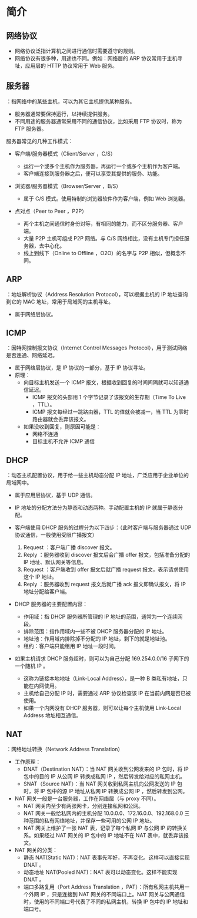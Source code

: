 # 简介

## 网络协议

- 网络协议泛指计算机之间进行通信时需要遵守的规则。
- 网络协议有很多种，用途也不同。例如：网络层的 ARP 协议常用于主机寻址，应用层的 HTTP 协议常用于 Web 服务。

## 服务器

：指网络中的某些主机，可以为其它主机提供某种服务。
- 服务器通常要保持运行，以持续提供服务。
- 不同用途的服务器通常采用不同的通信协议，比如采用 FTP 协议时，称为 FTP 服务器。

服务器常见的几种工作模式：
- 客户端/服务器模式（Client/Server ，C/S）
  - 运行一个或多个主机作为服务器，再运行一个或多个主机作为客户端。
  - 客户端连接到服务器之后，便可以享受其提供的服务、功能。

- 浏览器/服务器模式（Browser/Server ，B/S）
  - 属于 C/S 模式。使用特制的浏览器软件作为客户端，例如 Web 浏览器。

- 点对点（Peer to Peer ，P2P）
  - 两个主机之间通信时身份对等，有相同的能力，而不区分服务器、客户端。
  - 大量 P2P 主机可组成 P2P 网络。与 C/S 网络相比，没有主机专门担任服务器，去中心化。
  - 线上到线下（Online to Offline ，O2O）的名字与 P2P 相似，但概念不同。

## ARP

：地址解析协议（Address Resolution Protocol），可以根据主机的 IP 地址查询到它的 MAC 地址，常用于局域网的主机寻址。
- 属于网络层协议。

## ICMP

：因特网控制报文协议（Internet Control Messages Protocol），用于测试网络是否连通、网络延迟。
- 属于网络层协议，是 IP 协议的一部分，基于 IP 协议寻址。
- 原理：
  - 向目标主机发送一个 ICMP 报文，根据收到回复的时间间隔就可以知道通信延迟。
    - ICMP 报文的头部用 1 个字节记录了该报文的生存期（Time To Live ，TTL）。
    - ICMP 报文每经过一跳路由器，TTL 的值就会被减一，当 TTL 为零时路由器就会丢弃该报文。
  - 如果没收到回复，则原因可能是：
    - 网络不连通
    - 目标主机不允许 ICMP 通信

## DHCP

：动态主机配置协议，用于给一些主机动态分配 IP 地址，广泛应用于企业单位的局域网中。
- 属于应用层协议，基于 UDP 通信。
- IP 地址的分配方法分为静态和动态两种。手动配置主机的 IP 就属于静态分配。
- 客户端使用 DHCP 服务的过程分为以下四步：（此时客户端与服务器通过 UDP 协议通信，一般使用受限广播报文）
  1. Request ：客户端广播 discover 报文。
  2. Reply ：服务器收到 discover 报文后会广播 offer 报文，包括准备分配的 IP 地址、默认网关等信息。
  3. Request ：客户端收到 offer 报文后就广播 request 报文，表示请求使用这个 IP 地址。
  4. Reply ：服务器收到 request 报文后就广播 ack 报文即确认报文，将 IP 地址分配给客户端。
- DHCP 服务器的主要配置内容：
  - 作用域：指 DHCP 服务器所管理的 IP 地址的范围，通常为一个连续网段。
  - 排除范围：指作用域内一些不被 DHCP 服务器分配的 IP 地址。
  - 地址池：作用域内排除掉不分配的 IP 地址，剩下的就是地址池。
  - 租约：客户端只能租用 IP 地址一段时间。

- 如果主机请求 DHCP 服务超时，则可以为自己分配 169.254.0.0/16 子网下的一个随机 IP 。
  - 这称为链接本地地址（Link-Local Address），是一种 B 类私有地址，只能在内网使用。
  - 主机给自己分配 IP 时，需要通过 ARP 协议检查该 IP 在当前内网是否已被使用。
  - 如果一个内网没有 DHCP 服务器，则可以让每个主机使用 Link-Local Address 地址相互通信。

## NAT

：网络地址转换（Network Address Translation）
- 工作原理：
  - DNAT（Destination NAT）：当 NAT 网关收到公网发来的 IP 包时，将 IP 包中的目的 IP 从公网 IP 转换成私网 IP ，然后转发给对应的私网主机。
  - SNAT（Source NAT）：当 NAT 网关收到私网主机向公网发送的 IP 包时，将 IP 包中的源 IP 地址从私网 IP 转换成公网 IP ，然后转发到公网。
- NAT 网关一般是一台服务器，工作在网络层（与 proxy 不同）。
  - NAT 网关内至少有两张网卡，分别连接私网和公网。
  - NAT 网关一般给私网内的主机分配 10.0.0.0、172.16.0.0、192.168.0.0 三种范围的私有网络地址，并保存一些可用的公网 IP 地址。
  - NAT 网关上维护了一张 NAT 表，记录了每个私网 IP 与公网 IP 的转换关系。如果经过 NAT 网关的 IP 包中的 IP 地址不在 NAT 表中，就丢弃该报文。
- NAT 网关的分类：
  - 静态 NAT(Static NAT)：NAT 表事先写好，不再变化。这样可以直接实现 DNAT 。
  - 动态地址 NAT(Pooled NAT)：NAT 表可以动态变化。这样不能实现 DNAT 。
  - 端口多路复用（Port Address Translation ，PAT）：所有私网主机共用一个外网 IP ，只是连接到 NAT 网关的不同端口上。NAT 网关与公网通信时，使用的不同端口号代表了不同的私网主机，转换 IP 包中的 IP 地址和端口号。
